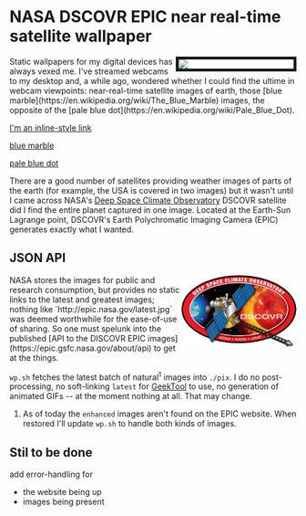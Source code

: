 # NASA DSCOVR EPIC near real-time satellite wallpaper

<img src="./images/dscvr_epic.gif" align="right" width="40%" border="5">
Static wallpapers for my digital devices has always vexed me. I've streamed webcams to my desktop and, a while ago, wondered whether I could find the ultime in webcam viewpoints: near-real-time satellite images of earth, those [blue marble](https://en.wikipedia.org/wiki/The_Blue_Marble) images, the opposite of the [pale blue dot](https://en.wikipedia.org/wiki/Pale_Blue_Dot).

[I'm an inline-style link](https://www.google.com)

[blue marble](https://en.wikipedia.org/wiki/The_Blue_Marble)

[pale blue dot](https://en.wikipedia.org/wiki/Pale_Blue_Dot)

There are a good number of satellites providing weather images of parts of the earth (for example, the USA is covered in two images) but it wasn't until I came across NASA's [Deep Space Climate Observatory](https://en.wikipedia.org/wiki/Deep_Space_Climate_Observatory) DSCOVR satellite did I find the entire planet captured in one image. Located at the Earth-Sun Lagrange point, DSCOVR's Earth Polychromatic Imaging Camera (EPIC) generates exactly what I wanted.

## JSON API

<img src="./images/DSCOVR-Logo_NOAA_NASA_USAF.png" align="right" width="40%">
NASA stores the images for public and research consumption, but provides no static links to the latest and greatest images; nothing like `http://epic.nasa.gov/latest.jpg` was deemed worthwhile for the ease-of-use of sharing. So one must spelunk into the published [API to the DISCOVR EPIC images](https://epic.gsfc.nasa.gov/about/api) to get at the things.

`wp.sh` fetches the latest batch of natural<sup>1</sup> images into `./pix`. I do no post-processing, no soft-linking `latest` for [GeekTool](https://www.tynsoe.org/v2/geektool/) to use, no generation of animated GIFs -- at the moment nothing at all. That may change.

1. As of today the `enhanced` images aren't found on the EPIC website. When restored I'll update `wp.sh` to handle both kinds of images.

## Stil to be done

add error-handling for 

* the website being up
* images being present